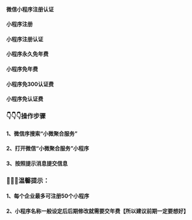 #### 微信小程序注册认证
#### 小程序注册
#### 小程序注册认证
#### 小程序永久免年费
#### 小程序免年费
#### 小程序免300认证费
#### 小程序免认证费

### 👇👇👇操作步骤
#### 1、微信序搜索“小微聚合服务”
#### 2、打开微信“小微聚合服务”小程序
#### 3、按照提示消息提交信息

### 🎉🎉🎉温馨提示：
#### 1、每个企业最多可注册50个小程序
#### 2、小程序名称一般设定后后期修改就需要交年费【所以建议前期一定要想好】
